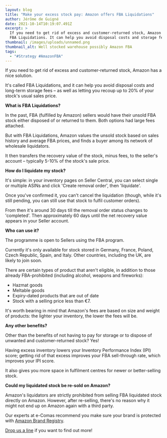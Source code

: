 ```yaml
---
layout: blog
title: "Make your excess stock pay: Amazon offers FBA Liquidations"
author: Jérôme de Guigné
date: 2021-10-14T10:19:07.491Z
excerpt: >
  If you need to get rid of excess and customer-returned stock, Amazon offers
  FBA Liquidations. It can help you avoid disposal costs and storage fees.
thumbnail: /images/uploads/unnamed.png
thumbnail_alt: Well stocked warehouse possibly Amazon FBA
tags:
  - "#Strategy #AmazonFBA"
---
```

<!--StartFragment-->

If you need to get rid of excess and customer-returned stock, Amazon has a nice solution.

It's called FBA Liquidations, and it can help you avoid disposal costs and long-term storage fees – as well as letting you recoup up to 20% of your stock's usual sales price.



**What is FBA Liquidations?**

In the past, FBA (fulfilled by Amazon) sellers would have their unsold FBA stock either disposed of or returned to them. Both options had large fees attached.

But with FBA Liquidations, Amazon values the unsold stock based on sales history and average FBA prices, and finds a buyer among its network of wholesale liquidators.

It then transfers the recovery value of the stock, minus fees, to the seller's account – typically 5-10% of the stock's sale price.



**How do I liquidate my stock?**

It's simple: in your inventory pages on Seller Central, you can select single or multiple ASINs and click 'Create removal order', then 'liquidate'.

Once you've confirmed it, you can't cancel the liquidation (though, while it's still pending, you can still use that stock to fulfil customer orders).

From then it's around 30 days till the removal order status changes to 'completed'. Then approximately 60 days until the net recovery value appears in your Seller account.



**Who can use it?**

The programme is open to Sellers using the FBA program.

Currently it's only available for stock stored in Germany, France, Poland, Czech Republic, Spain, and Italy. Other countries, including the UK, are likely to join soon.

There are certain types of product that aren't eligible, in addition to those already FBA-prohibited (including alcohol, weapons and fireworks):

* Hazmat goods
* Meltable goods
* Expiry-dated products that are out of date
* Stock with a selling price less than €7.

It's worth bearing in mind that Amazon's fees are based on size and weight of products: the lighter your inventory, the lower the fees will be.



**Any other benefits?**

Other than the benefits of not having to pay for storage or to dispose of unwanted and customer-returned stock? Yes!

Having excess inventory lowers your Inventory Performance Index (IPI) score; getting rid of that excess improves your FBA sell-through rate, which improves your IPI score.

It also gives you more space in fulfilment centres for newer or better-selling stock.



**Could my liquidated stock be re-sold on Amazon?**

Amazon's liquidators are strictly prohibited from selling FBA liquidated stock directly on Amazon. However, after re-selling, there's no reason why it might not end up on Amazon again with a third party. 

Our experts at e-Comas recommend you make sure your brand is protected with [Amazon Brand Registry](https://amazon-expert.medium.com/4-great-reasons-why-you-should-register-your-brand-on-amazon-a8a77ba6ad80). 

[Drop us a line](http://e-comas.com/contact.html) if you want to find out more! 



<!--EndFragment-->